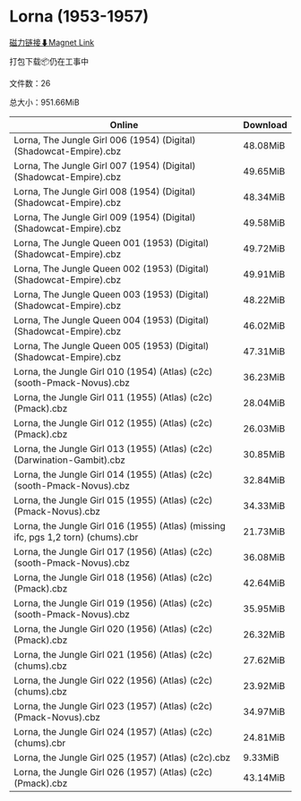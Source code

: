 # Lorna (1953-1957)

[磁力链接⬇Magnet Link](magnet:?xt=urn:btih:6952cb9d25c58c62ca4fcd8f4bb217a9ee3aef84&dn=Lorna%20%281953-1957%29)

打包下载📦仍在工事中

文件数：26

总大小：951.66MiB

Online | Download
--- | ---
Lorna, The Jungle Girl 006 (1954) (Digital) (Shadowcat-Empire).cbz | 48.08MiB
Lorna, The Jungle Girl 007 (1954) (Digital) (Shadowcat-Empire).cbz | 49.65MiB
Lorna, The Jungle Girl 008 (1954) (Digital) (Shadowcat-Empire).cbz | 48.34MiB
Lorna, The Jungle Girl 009 (1954) (Digital) (Shadowcat-Empire).cbz | 49.58MiB
Lorna, The Jungle Queen 001 (1953) (Digital) (Shadowcat-Empire).cbz | 49.72MiB
Lorna, The Jungle Queen 002 (1953) (Digital) (Shadowcat-Empire).cbz | 49.91MiB
Lorna, The Jungle Queen 003 (1953) (Digital) (Shadowcat-Empire).cbz | 48.22MiB
Lorna, The Jungle Queen 004 (1953) (Digital) (Shadowcat-Empire).cbz | 46.02MiB
Lorna, The Jungle Queen 005 (1953) (Digital) (Shadowcat-Empire).cbz | 47.31MiB
Lorna, the Jungle Girl 010 (1954) (Atlas) (c2c) (sooth-Pmack-Novus).cbz | 36.23MiB
Lorna, the Jungle Girl 011 (1955) (Atlas) (c2c) (Pmack).cbz | 28.04MiB
Lorna, the Jungle Girl 012 (1955) (Atlas) (c2c) (Pmack).cbz | 26.03MiB
Lorna, the Jungle Girl 013 (1955) (Atlas) (c2c) (Darwination-Gambit).cbz | 30.85MiB
Lorna, the Jungle Girl 014 (1955) (Atlas) (c2c) (sooth-Pmack-Novus).cbz | 32.84MiB
Lorna, the Jungle Girl 015 (1955) (Atlas) (c2c) (Pmack-Novus).cbz | 34.33MiB
Lorna, the Jungle Girl 016 (1955) (Atlas) (missing ifc, pgs 1,2 torn) (chums).cbr | 21.73MiB
Lorna, the Jungle Girl 017 (1956) (Atlas) (c2c) (sooth-Pmack-Novus).cbz | 36.08MiB
Lorna, the Jungle Girl 018 (1956) (Atlas) (c2c) (Pmack).cbz | 42.64MiB
Lorna, the Jungle Girl 019 (1956) (Atlas) (c2c) (sooth-Pmack-Novus).cbz | 35.95MiB
Lorna, the Jungle Girl 020 (1956) (Atlas) (c2c) (Pmack).cbz | 26.32MiB
Lorna, the Jungle Girl 021 (1956) (Atlas) (c2c) (chums).cbz | 27.62MiB
Lorna, the Jungle Girl 022 (1956) (Atlas) (c2c) (chums).cbz | 23.92MiB
Lorna, the Jungle Girl 023 (1957) (Atlas) (c2c) (Pmack-Novus).cbz | 34.97MiB
Lorna, the Jungle Girl 024 (1957) (Atlas) (c2c) (chums).cbr | 24.81MiB
Lorna, the Jungle Girl 025 (1957) (Atlas) (c2c).cbz | 9.33MiB
Lorna, the Jungle Girl 026 (1957) (Atlas) (c2c) (Pmack).cbz | 43.14MiB